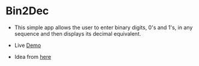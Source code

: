 <!-- @format -->

# Bin2Dec

- This simple app allows the user to enter binary digits, 0's and 1's,
  in any sequence and then displays its decimal equivalent.

- Live [Demo](https://cryptic-deer.github.io/bin2dec)

- Idea from [here](https://github.com/florinpop17/app-ideas)

